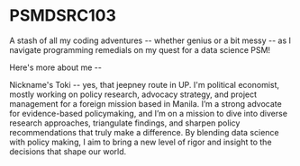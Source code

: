 # PSMDSRC103

A stash of all my coding adventures -- whether genius or a bit messy -- as I navigate programming remedials on my quest for a data science PSM!

Here's more about me --

Nickname's Toki -- yes, that jeepney route in UP. I'm political economist, mostly working on policy research, advocacy strategy, and project management for a foreign mission based in Manila.  I’m a strong advocate for evidence-based policymaking, and I’m on a mission to dive into diverse research approaches, triangulate findings, and sharpen policy recommendations that truly make a difference. By blending data science with policy making, I aim to bring a new level of rigor and insight to the decisions that shape our world.
